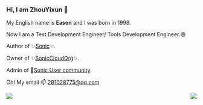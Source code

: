 ### Hi, I am **ZhouYixun** 👋

My English name is **Eason** and I was born in 1998.

Now I am a Test Development Engineer/ Tools Development Engineer.😄

Author of ✨[Sonic](https://sonic-cloud.gitee.io)✨.

Owner of ✨[SonicCloudOrg](https://github.com/SonicCloudOrg)✨.

Admin of 🎉[Sonic User community](https://sonic-cloud.wiki/).

Oh! My email 📫 <291028775@qq.com>

<p align="right">
<img align="left" src="https://github-readme-stats-one-bice.vercel.app/api?username=ZhouYixun&show_icons=true&count_private=true&role=OWNER,ORGANIZATION_MEMBER,COLLABORATOR&theme=bright&line_height=33" />

<img  float="right" src="https://github-readme-stats-one-bice.vercel.app/api/top-langs/?username=ZhouYixun&langs_count=4&role=OWNER,ORGANIZATION_MEMBER,COLLABORATOR" />

</p>


